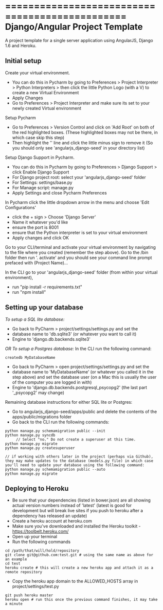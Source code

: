 ===============================================
Django/Angular Project Template
===============================================

A project template for a single server application using AngularJS, Django 1.6 and Heroku.

Initial setup
-------------

Create your virtual environment.
- You can do this in Pycharm by going to Preferences > Project Interpreter > Python Interpreters > then click the little Python Logo (with a V) to create a new Virtual Environment
- Apply Changes
- Go to Preferences > Project Interpreter and make sure its set to your newly created Virtual environment

Setup Pycharm
- Go to Preferences > Version Control and click on 'Add Root' on both of the red highlighted boxes. (These highlighted boxes may not be there, in which case skip this step)
- Then highlight the '<Project>' line and click the little minus sign to remove it (So you should only see 'angularjs_django-seed' in your directory list)

Setup Django Support in Pycharm.
- You can do this in Pycharm by going to Preferences > Django Support > click Enable Django Support
- For Django project root: select your 'angularjs_django-seed' folder
- For Settings: settings/base.py
- For Manage script: manage.py
- Apply Settings and close Pycharm Preferences

In Pycharm click the little dropdown arrow in the menu and choose 'Edit Configurations'
- click the + sign > Choose 'Django Server'
- Name it whatever you'd like
- ensure the port is 8001
- ensure that the Python interpreter is set to your virtual environment
- Apply changes and click OK

Go to your CLI/terminal and activate your virtual environment by navigating to the file where you created (remember the step above). Go to the <projectName>/bin folder then run '. activate' and you should see your command line prompt prefaced with (Project Name)...

In the CLI go to your 'angularjs_django-seed' folder (from within your virtual environment),
- run "pip install -r requirements.txt"
- run "npm install"

Setting up your database
-------------------------

*To setup a SQL lite database:*
- Go back to PyCharm > project/settings/settings.py and set the
- database name to 'db.sqlite3' (or whatever you want to call it)
- Engine to 'django.db.backends.sqlite3'

*OR To setup a Postgres database:*
In the CLI run the following command:
```
createdb MyDatabaseName
```
- Go back to PyCharm > open project/settings/settings.py and set the
- database name to 'MyDatabaseName' (or whatever you called it in the step above) and set the database user (on a Mac this is usually the user of the computer you are logged in with)
- Engine to 'django.db.backends.postgresql_psycopg2' (the last part '_psycopg2' may change)

Remaining database instructions for either SQL lite or Postgres:
- Go to angularjs_django-seed/apps/public and delete the contents of the apps/public/migrations folder
- Go back to the CLI run the following commands:
```
python manage.py schemamigration public --init
python manage.py syncdb
     // Select "no." Do not create a superuser at this time.
python manage.py migrate
python manage.py createsuperuser
```

```
// if working with others later in the project (perhaps via Github), they may make updates to the database (models.py file) in which case you'll need to update your database using the following command:
python manage.py schemamigration public --auto
python manage.py migrate
```

Deploying to Heroku
-------------------
- Be sure that your dependencies (listed in bower.json) are all showing actual version numbers instead of 'latest' (latest is good for development but will break live sites if you push to heroku after a dependency has released an update)
- Create a heroku account at heroku.com
- Make sure you've downloaded and installed the Heroku toolkit - https://toolbelt.heroku.com/
- Open up your terminal
- Run the following commands

```
cd /path/that/will/hold/repository
git clone git@github.com:test.git # using the same name as above for an example
cd test
heroku create # this will create a new heroku app and attach it as a remote repository
```

- Copy the heroku app domain to the ALLOWED_HOSTS array in project/settings/test.py

```
git push heroku master
heroku open # run this once the previous command finishes, it may take a minute
```
